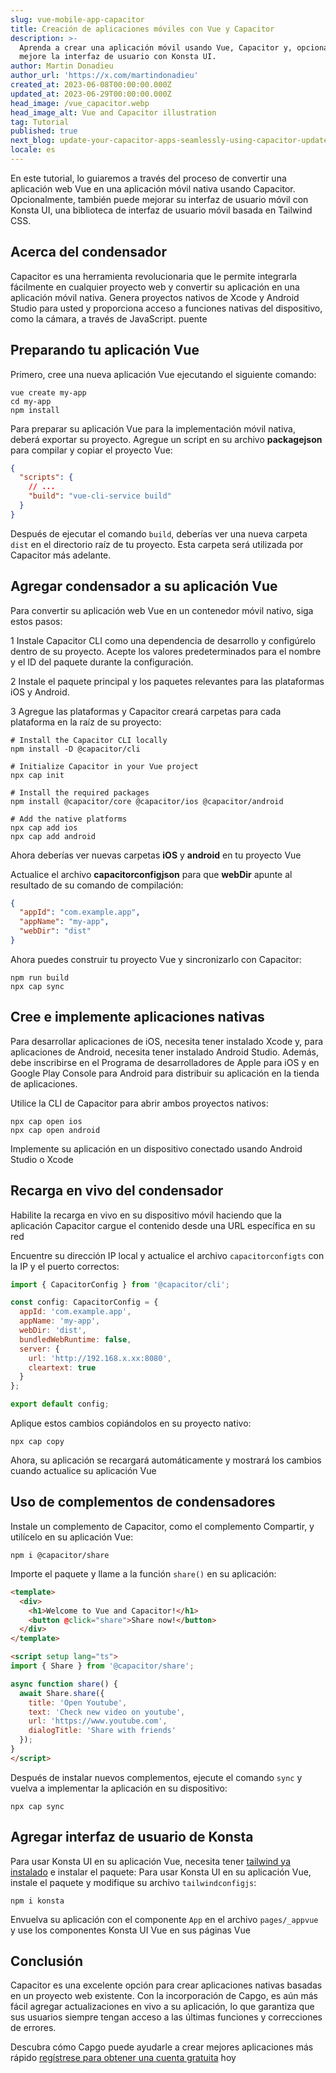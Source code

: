 ```yaml
---
slug: vue-mobile-app-capacitor
title: Creación de aplicaciones móviles con Vue y Capacitor
description: >-
  Aprenda a crear una aplicación móvil usando Vue, Capacitor y, opcionalmente,
  mejore la interfaz de usuario con Konsta UI.
author: Martin Donadieu
author_url: 'https://x.com/martindonadieu'
created_at: 2023-06-08T00:00:00.000Z
updated_at: 2023-06-29T00:00:00.000Z
head_image: /vue_capacitor.webp
head_image_alt: Vue and Capacitor illustration
tag: Tutorial
published: true
next_blog: update-your-capacitor-apps-seamlessly-using-capacitor-updater
locale: es
---
```


En este tutorial, lo guiaremos a través del proceso de convertir una aplicación web Vue en una aplicación móvil nativa usando Capacitor. Opcionalmente, también puede mejorar su interfaz de usuario móvil con Konsta UI, una biblioteca de interfaz de usuario móvil basada en Tailwind CSS.

## Acerca del condensador

Capacitor es una herramienta revolucionaria que le permite integrarla fácilmente en cualquier proyecto web y convertir su aplicación en una aplicación móvil nativa. Genera proyectos nativos de Xcode y Android Studio para usted y proporciona acceso a funciones nativas del dispositivo, como la cámara, a través de JavaScript. puente

## Preparando tu aplicación Vue

Primero, cree una nueva aplicación Vue ejecutando el siguiente comando:

```shell
vue create my-app
cd my-app
npm install
```

Para preparar su aplicación Vue para la implementación móvil nativa, deberá exportar su proyecto. Agregue un script en su archivo **packagejson** para compilar y copiar el proyecto Vue:

```json
{
  "scripts": {
    // ...
    "build": "vue-cli-service build"
  }
}
```

Después de ejecutar el comando `build`, deberías ver una nueva carpeta `dist` en el directorio raíz de tu proyecto. Esta carpeta será utilizada por Capacitor más adelante.

## Agregar condensador a su aplicación Vue

Para convertir su aplicación web Vue en un contenedor móvil nativo, siga estos pasos:

1 Instale Capacitor CLI como una dependencia de desarrollo y configúrelo dentro de su proyecto. Acepte los valores predeterminados para el nombre y el ID del paquete durante la configuración.

2 Instale el paquete principal y los paquetes relevantes para las plataformas iOS y Android.

3 Agregue las plataformas y Capacitor creará carpetas para cada plataforma en la raíz de su proyecto:

```shell
# Install the Capacitor CLI locally
npm install -D @capacitor/cli

# Initialize Capacitor in your Vue project
npx cap init

# Install the required packages
npm install @capacitor/core @capacitor/ios @capacitor/android

# Add the native platforms
npx cap add ios
npx cap add android
```

Ahora deberías ver nuevas carpetas **iOS** y **android** en tu proyecto Vue

Actualice el archivo **capacitorconfigjson** para que **webDir** apunte al resultado de su comando de compilación:

```json
{
  "appId": "com.example.app",
  "appName": "my-app",
  "webDir": "dist"
}
```

Ahora puedes construir tu proyecto Vue y sincronizarlo con Capacitor:

```shell
npm run build
npx cap sync
```

## Cree e implemente aplicaciones nativas

Para desarrollar aplicaciones de iOS, necesita tener instalado Xcode y, para aplicaciones de Android, necesita tener instalado Android Studio. Además, debe inscribirse en el Programa de desarrolladores de Apple para iOS y en Google Play Console para Android para distribuir su aplicación en la tienda de aplicaciones.

Utilice la CLI de Capacitor para abrir ambos proyectos nativos:

```shell
npx cap open ios
npx cap open android
```

Implemente su aplicación en un dispositivo conectado usando Android Studio o Xcode

## Recarga en vivo del condensador

Habilite la recarga en vivo en su dispositivo móvil haciendo que la aplicación Capacitor cargue el contenido desde una URL específica en su red

Encuentre su dirección IP local y actualice el archivo `capacitorconfigts` con la IP y el puerto correctos:

```javascript
import { CapacitorConfig } from '@capacitor/cli';

const config: CapacitorConfig = {
  appId: 'com.example.app',
  appName: 'my-app',
  webDir: 'dist',
  bundledWebRuntime: false,
  server: {
    url: 'http://192.168.x.xx:8080',
    cleartext: true
  }
};

export default config;
```

Aplique estos cambios copiándolos en su proyecto nativo:

```shell
npx cap copy
```

Ahora, su aplicación se recargará automáticamente y mostrará los cambios cuando actualice su aplicación Vue

## Uso de complementos de condensadores

Instale un complemento de Capacitor, como el complemento Compartir, y utilícelo en su aplicación Vue:

```shell
npm i @capacitor/share
```

Importe el paquete y llame a la función `share()` en su aplicación:

```html
<template>
  <div>
    <h1>Welcome to Vue and Capacitor!</h1>
    <button @click="share">Share now!</button>
  </div>
</template>

<script setup lang="ts">
import { Share } from '@capacitor/share';

async function share() {
  await Share.share({
    title: 'Open Youtube',
    text: 'Check new video on youtube',
    url: 'https://www.youtube.com',
    dialogTitle: 'Share with friends'
  });
}
</script>
```

Después de instalar nuevos complementos, ejecute el comando `sync` y vuelva a implementar la aplicación en su dispositivo:

```
npx cap sync
```

## Agregar interfaz de usuario de Konsta

Para usar Konsta UI en su aplicación Vue, necesita tener [tailwind ya instalado](https://tailwindcsscom/docs/guides/vite/#vue) e instalar el paquete:
Para usar Konsta UI en su aplicación Vue, instale el paquete y modifique su archivo `tailwindconfigjs`:

```shell
npm i konsta
```

Envuelva su aplicación con el componente `App` en el archivo `pages/_appvue` y use los componentes Konsta UI Vue en sus páginas Vue

## Conclusión

Capacitor es una excelente opción para crear aplicaciones nativas basadas en un proyecto web existente. Con la incorporación de Capgo, es aún más fácil agregar actualizaciones en vivo a su aplicación, lo que garantiza que sus usuarios siempre tengan acceso a las últimas funciones y correcciones de errores.

Descubra cómo Capgo puede ayudarle a crear mejores aplicaciones más rápido [regístrese para obtener una cuenta gratuita](/regístrese/) hoy